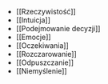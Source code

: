 - [[Rzeczywistość]]
- [[Intuicja]]
- [[Podejmowanie decyzji]]
- [[Emocje]]
- [[Oczekiwania]]
- [[Rozczarowanie]]
- [[Odpuszczanie]]
- [[Niemyślenie]]